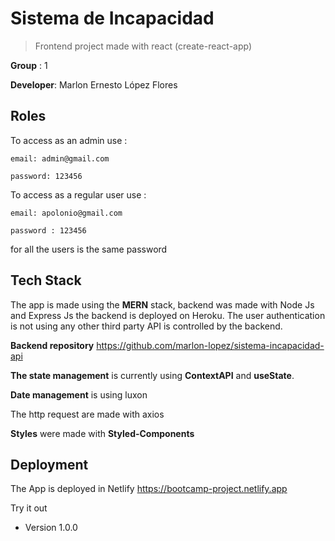 # Sistema de Incapacidad

> Frontend project made with react (create-react-app)

**Group** : 1

**Developer**: Marlon Ernesto López Flores

## Roles

To access as an admin use :

```
email: admin@gmail.com

password: 123456

```

To access as a regular user use :

```
email: apolonio@gmail.com

password : 123456

```

for all the users is the same password

## Tech Stack

The app is made using the **MERN** stack, backend was made with Node Js and Express Js the backend is deployed on Heroku. The user authentication is not using any other third party API is controlled by the backend.

**Backend repository**
https://github.com/marlon-lopez/sistema-incapacidad-api

**The state management** is currently using **ContextAPI** and **useState**.

**Date management** is using luxon

The http request are made with axios

**Styles** were made with **Styled-Components**

## Deployment

The App is deployed in Netlify https://bootcamp-project.netlify.app

Try it out

- Version 1.0.0
